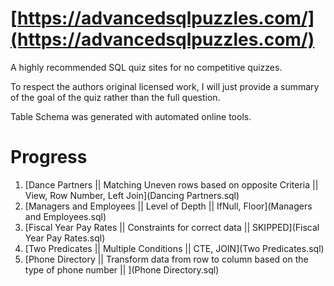 # [https://advancedsqlpuzzles.com/](https://advancedsqlpuzzles.com/)

A highly recommended SQL quiz sites for no competitive quizzes.

To respect the authors original licensed work, I will just provide a summary of the goal of the quiz rather than the full question.

Table Schema was generated with automated online tools.

# Progress

1. [Dance Partners ||  Matching Uneven rows based on opposite Criteria || View, Row Number, Left Join](Dancing Partners.sql)
2. [Managers and Employees || Level of Depth || IfNull, Floor](Managers and Employees.sql)
3. [Fiscal Year Pay Rates || Constraints for correct data || SKIPPED](Fiscal Year Pay Rates.sql)
4. [Two Predicates || Multiple Conditions || CTE, JOIN](Two Predicates.sql)
5. [Phone Directory || Transform data from row to column based on the type of phone number || ](Phone Directory.sql)
